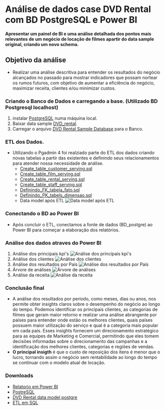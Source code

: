 # Análise de dados case DVD Rental com BD PostgreSQL e Power BI
 **Apresentar um painel de BI e uma análise detalhada dos pontos mais relevantes de um negócio de locação de filmes apartir do data sample original, criando um novo schema.**

## Objetivo da análise
 * Realizar uma análise descritiva para entender os resultados do negócio alcançados no passado para mostrar indicadores que possam nortear os rumos futuros, com objetivo de aumentar a eficiência do negócio, maximizar receita, clientes e/ou minimizar custos. 

### Criando o Banco de Dados e carregando a base. (Utilizado BD Postgresql localhost)
1. instalar [PostgreSQL](https://www.postgresql.org/download/) numa máquina local.
2. Baixar data sample [DVD_rental](https://www.postgresqltutorial.com/postgresql-getting-started/postgresql-sample-database/).
3. Carregar o arquivo [DVD Rental Sample Database](https://www.postgresqltutorial.com/wp-content/uploads/2019/05/dvdrental.zip) para o Banco.

### ETL dos Dados.
* Utilizando o Pgadmin 4 foi realziado parte do ETL dos dados criando novas tabelas a partir das existentes e definindo seus relacionamentos para atender nossa necessidade de análise.
  - [Create_table_customer_serving.sql](https://github.com/ClaudioBarreira97/case_blockbuster_postgresql_dbt/blob/main/Create_table_customer_serving.sql)
  - [Create_table_film_serving.sql](https://github.com/ClaudioBarreira97/case_blockbuster_postgresql_dbt/blob/main/Create_table_film_serving.sql)
  - [Create_table_rental_serving.sql](https://github.com/ClaudioBarreira97/case_blockbuster_postgresql_dbt/blob/main/Create_table_rental_serving)
  - [Create_table_staff_serving.sql](https://github.com/ClaudioBarreira97/case_blockbuster_postgresql_dbt/blob/main/Create_table_staff_serving.sql)
  - [Definindo_FK_tabela_fato.sql](https://github.com/ClaudioBarreira97/case_blockbuster_postgresql_dbt/blob/main/Definindo_FK_tabela_fato.sql)
  - [Definindo_PK_tabels_dimensao.sql](https://github.com/ClaudioBarreira97/case_blockbuster_postgresql_dbt/blob/main/Definindo_PK_tabelas_dimens%C3%A3o.sql)
  - Data model após ETL 
  ![Data model após ETL](https://github.com/ClaudioBarreira97/case_data_analytics_postgresql_pbi/blob/main/Modelo_de_dados_apos_ETL.png)

### Conectando o BD ao Power BI
- Após concluir o ETL, conectamos a fonte de dados (BD_postgre) ao Power BI para começar a elaboração dos relatórios.

### Análise dos dados atraves do Power BI
1. Análise dos principais kpi's 
![Análise dos principais kpi's](https://github.com/ClaudioBarreira97/case_data_analytics_postgresql_pbi/blob/main/dvdrental_painel_1_pbix.png)
2. Análise dos clientes
![Análise dos clientes](https://github.com/ClaudioBarreira97/case_data_analytics_postgresql_pbi/blob/main/dvdrental_painel_2_pbix.png)
3. Análise dos resultados por País
![Análise dos resultados por País](https://github.com/ClaudioBarreira97/case_data_analytics_postgresql_pbi/blob/main/dvdrental_painel_3_pbix.png)
4. Árvore de análises
![Árvore de análises](https://github.com/ClaudioBarreira97/case_data_analytics_postgresql_pbi/blob/main/dvdrental_painel_4_pbix.png)
5. Análise da receita
![Análise da receita](https://github.com/ClaudioBarreira97/case_data_analytics_postgresql_pbi/blob/main/dvdrental_painel_5_pbix.png)

### Conclusão final
 - A análise dos resultados por período, como meses, dias ou anos, nos permite obter insights claros sobre o desempenho do negócio ao longo do tempo. Podemos identificar os principais clientes, as categorias de filmes que geram maior retorno e realizar uma análise abrangente por países para entender onde estão os melhores clientes, quais países possuem maior utilização do serviço e qual é a categoria mais popular em cada país. Esses insights fornecem um direcionamento estratégico para as equipes de Marketing e Comercial, permitindo que eles tomem decisões informadas sobre o direcionamento das campanhas e a identificação dos melhores clientes, categorias e regiões de vendas.
- **O principal insigth** é que o custo de reposição dos itens é menor que o lucro, tornando assim o negócio sem rentabilidade ao longo do tempo se continuar com o modelo atual de locação.

### Downloads
- [Relatorio em Power BI](https://github.com/ClaudioBarreira97/case_data_analytics_postgresql_pbi/blob/main/case_dvdrental.pbix)
- [PostreSQL](https://www.postgresql.org/download/)
- [DVD Rental data model postgre](https://www.postgresqltutorial.com/postgresql-getting-started/postgresql-sample-database/)
- [ETL em SQL](https://github.com/ClaudioBarreira97/case_data_analytics_postgresql_pbi/blob/main/ETL_dvdrental_postgres.sql)
